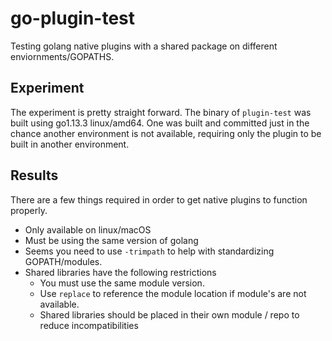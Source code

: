 # go-plugin-test
Testing golang native plugins with a shared package on different enviornments/GOPATHS.

## Experiment
The experiment is pretty straight forward. The binary of `plugin-test` was built using go1.13.3 linux/amd64.
One was built and committed just in the chance another environment is not available, requiring only the plugin to be built in another environment.


## Results
There are a few things required in order to get native plugins to function properly.

* Only available on linux/macOS
* Must be using the same version of golang
* Seems you need to use `-trimpath` to help with standardizing GOPATH/modules.
* Shared libraries have the following restrictions
    * You must use the same module version.
    * Use `replace` to reference the module location if module's are not available.
    * Shared libraries should be placed in their own module / repo to reduce incompatibilities